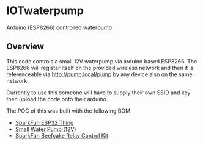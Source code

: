 # IOTwaterpump
Arduino (ESP8266) controlled waterpump

## Overview
This code controls a small 12V waterpump via arduino based ESP8266.  The ESP8266 will register itself on the provided wireless network and then it is referenceable via http://pump.local/pump by any device also on the same network.

Currently to use this someone will have to supply their own SSID and key then upload the code onto their arduino.

The POC of this was built with the following BOM
* [SparkFun ESP32 Thing](https://www.sparkfun.com/products/13907) 
* [Small Water Pump (12V)](https://www.amazon.com/gp/product/B06WW1W7W2)
* [SparkFun Beefcake Relay Control Kit](https://www.sparkfun.com/products/13815)

